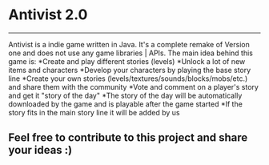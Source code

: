 # Antivist 2.0 #
*****
Antivist is a indie game written in Java. It's a complete remake of Version one and does not use any game libraries | APIs.
The main idea behind this game is:
*Create and play different stories (levels)
*Unlock a lot of new items and characters
*Develop your characters by playing the base story line
*Create your own stories (levels/textures/sounds/blocks/mobs/etc.) and share them with the community
*Vote and comment on a player's story and get it "story of the day"
*The story of the day will be automatically downloaded by the game and is playable after the game started
*If the story fits in the main story line it will be added by us
## Feel free to contribute to this project and share your ideas :) ##